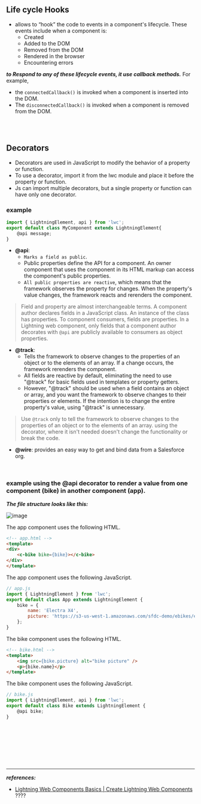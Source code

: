 
## Life cycle Hooks
- allows to “hook” the code to events in a component's lifecycle. These events include when a component is:
  - Created
  - Added to the DOM
  - Removed from the DOM
  - Rendered in the browser
  - Encountering errors

***to Respond to any of these lifecycle events, it use callback methods.*** For example, 
- the ``connectedCallback()`` is invoked when a component is inserted into the DOM. 
- The ``disconnectedCallback()`` is invoked when a component is removed from the DOM.


<br/>


<br/>

## Decorators
- Decorators are used in JavaScript to modify the behavior of a property or function.
- To use a decorator, import it from the lwc module and place it before the property or function.
- Js can import multiple decorators, but a single property or function can have only one decorator.

### example
```js
import { LightningElement, api } from 'lwc';
export default class MyComponent extends LightningElement{
    @api message;
}
```

- **@api**: 
  - ``Marks a field as public``. 
  - Public properties define the API for a component. An owner component that uses the component in its HTML markup can access the component's public properties. 
  - ``All public properties are reactive``, which means that the framework observes the property for changes. When the property's value changes, the framework reacts and rerenders the component.

> Field and property are almost interchangeable terms. A component author declares fields in a JavaScript class. An instance of the class has properties. To component consumers, fields are properties. In a Lightning web component, only fields that a component author decorates with ``@api`` are publicly available to consumers as object properties.

- **@track**: 
  - Tells the framework to observe changes to the properties of an object or to the elements of an array. If a change occurs, the framework rerenders the component. 
  - All fields are reactive by default, eliminating the need to use "@track" for basic fields used in templates or property getters. 
  - However, "@track" should be used when a field contains an object or array, and you want the framework to observe changes to their properties or elements. If the intention is to change the entire property's value, using "@track" is unnecessary.

> Use ``@track`` only to tell the framework to observe changes to the properties of an object or to the elements of an array. using the decorator, where it isn't needed doesn't change the functionality or break the code. 

- **@wire**: provides an easy way to get and bind data from a Salesforce org.



<br/>


### example using the @api decorator to render a value from one component (bike) in another component (app).

***The file structure looks like this:***

![image](https://user-images.githubusercontent.com/63545175/174800585-7a8efa15-57a7-44fd-969b-5279791ec7fa.png)


The app component uses the following HTML.
```html
<!-- app.html -->
<template>
<div>
    <c-bike bike={bike}></c-bike>
</div>
</template>
```

The app component uses the following JavaScript.
```js
// app.js
import { LightningElement } from 'lwc';
export default class App extends LightningElement {
    bike = {
        name: 'Electra X4',
        picture: 'https://s3-us-west-1.amazonaws.com/sfdc-demo/ebikes/electrax4.jpg'
    };
}
```

The bike component uses the following HTML.
```html
<!-- bike.html -->
<template>
    <img src={bike.picture} alt="bike picture" />
    <p>{bike.name}</p>
</template>
```

The bike component uses the following JavaScript.
```js
// bike.js
import { LightningElement, api } from 'lwc';
export default class Bike extends LightningElement {
    @api bike;
}
```


<br/>

<br/>

<br/>

<br/>

<br/>

<br/>

---
***references:***
- [Lightning Web Components Basics | Create Lightning Web Components](https://trailhead.salesforce.com/content/learn/modules/lightning-web-components-basics/create-lightning-web-components?trailmix_creator_id=strailhead&trailmix_slug=prepare-for-your-salesforce-platform-developer-i-credential) ????


